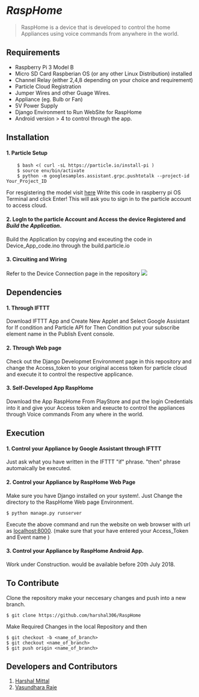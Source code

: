 # *RaspHome*
> RaspHome is a device that is developed to control the home Appliances using voice commands from anywhere in the world.

## Requirements

* Raspberry Pi 3 Model B
* Micro SD Card Raspberian OS (or any other Linux Distribution) installed
* Channel Relay (either 2,4,8 depending on your choice and requirement)
* Particle Cloud Registration
* Jumper Wires and other Guage Wires.
* Appliance (eg. Bulb or Fan)
* 5V Power Supply
* Django Environment to Run WebSite for RaspHome
* Android version > 4 to control through the app.

## Installation

#### 1. Particle Setup

```
    $ bash <( curl -sL https://particle.io/install-pi ) 
    $ source env/bin/activate
    $ python -m googlesamples.assistant.grpc.pushtotalk --project-id Your_Project_ID
```
For resgistering the model visit [here](console.actions.google.com)
Write this code in raspberry pi OS Terminal and click Enter!
This will ask you to sign in to the particle account to access cloud.

#### 2. LogIn to the particle Account and Access the device Registered and *Build the Application*.

Build the Application by copying and exceuting the code in Device_App_code.ino through the build.particle.io
  
#### 3. Circuiting and Wiring

Refer to the Device Connection page in the repository ![](https://www.iotgadgets.com/wp-content/uploads/2018/02/GoogleAI_Pi-1068x759.png)
  
## Dependencies

#### 1. Through IFTTT

Download IFTTT App and Create New Applet and Select Google Assistant for If condition and Particle API for Then Condition
put your subscribe element name in the Publish Event console.

#### 2. Through Web page

Check out the Django Developmet Environment page in this repository and change the Access_token to your original access token for particle cloud and execute it to control the respective applicance.
  
#### 3. Self-Developed App RaspHome

Download the App RaspHome From PlayStore and put the login Credentials into it and give your Access token and exeucte to control the appliances through Voice commands From any where in the world.

## Execution

#### 1. Control your Appliance by Google Assistant through IFTTT
Just ask what you have written in the IFTTT "if" phrase. "then" phrase automaically be executed.

#### 2. Control your Appliance by RaspHome Web Page
Make sure you have Django installed on your system!.
Just Change the directory to the RaspHome Web page Environment.

```
$ python manage.py runserver
```
Execute the above command and run the website on web browser with url as [localhost:8000](localhost:8000).
(make sure that your have entered your Access_Token and Event name )

#### 3. Control your Appliance by RaspHome Android App.

Work under Construction. would be available before 20th July 2018.

## To Contribute

Clone the repository make your neccesary changes and push into a new branch.
```
$ git clone https://github.com/harshal306/RaspHome
```
Make Required Changes in the local Repository and then
```
$ git checkout -b <name_of_branch>
$ git checkout <name_of_branch>
$ git push origin <name_of_branch>
```

## Developers and Contributors

1. [Harshal Mittal](www.linkedin.com/in/harshal306)
2. [Vasundhara Raje](https://www.linkedin.com/in/vasundhara-raje-237a4914b/)
